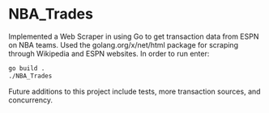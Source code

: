 # NBA_Trades

Implemented a Web Scraper in using Go to get transaction data from ESPN on NBA teams.
Used the golang.org/x/net/html package for scraping through Wikipedia and ESPN websites.
In order to run enter:
```bash
go build .
./NBA_Trades
```
Future additions to this project include tests, more transaction sources, and concurrency.
